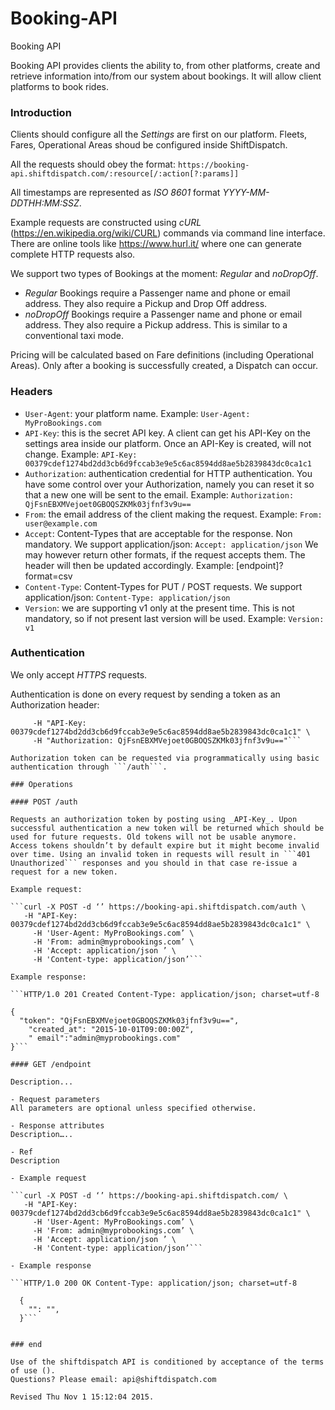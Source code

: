 # Booking-API

Booking API

Booking API provides clients the ability to, from other platforms, create and retrieve information into/from our system about bookings. It will allow client platforms to book rides.

### Introduction

Clients should configure all the _Settings_ are first on our platform. Fleets, Fares, Operational Areas shoud be configured inside ShiftDispatch.

All the requests should obey the format: 
  ```https://booking-api.shiftdispatch.com/:resource[/:action[?:params]]```
 
All timestamps are represented as _ISO 8601_ format _YYYY-MM-DDTHH:MM:SSZ_.

Example requests are constructed using _cURL_ (https://en.wikipedia.org/wiki/CURL) commands via command line interface. There are online tools like https://www.hurl.it/ where one can generate complete HTTP requests also.

We support two types of Bookings at the moment: *Regular* and *noDropOff*.

  - *Regular* Bookings require a Passenger name and phone or email address. They also require a Pickup and Drop Off address.
  - *noDropOff* Bookings require a Passenger name and phone or email address. They also require a Pickup address. This is similar to a conventional taxi mode.

Pricing will be calculated based on Fare definitions (including Operational Areas). Only after a booking is successfully created, a Dispatch can occur. 

### Headers

  - ```User-Agent```: your platform name. Example:
    ```User-Agent: MyProBookings.com```
  - ```API-Key```: this is the secret API key. A client can get his API-Key on the settings area inside our platform. Once an API-Key is created, will not change. Example: 
    ```API-Key: 00379cdef1274bd2dd3cb6d9fccab3e9e5c6ac8594dd8ae5b2839843dc0ca1c1```
  - ```Authorization```: authentication credential for HTTP authentication. You have some control over your Authorization, namely you can reset it so that a new one will be sent to the email. Example: 
    ```Authorization: QjFsnEBXMVejoet0GBOQSZKMk03jfnf3v9u==```
  - ```From```: the email address of the client making the request. Example:
    ```From: user@example.com```
  - ```Accept```: Content-Types that are acceptable for the response. Non mandatory. We support application/json:
    ```Accept: application/json```
    We may however return other formats, if the request accepts them. The header will then be updated accordingly. Example: 
    [endpoint]?format=csv
  - ```Content-Type```: Content-Types for PUT / POST requests. We support application/json:
    ```Content-Type: application/json```
  - ```Version```: we are supporting v1 only at the present time. This is not mandatory, so if not present last version will be used. Example:
    ```Version: v1```

### Authentication

We only accept *HTTPS* requests.

Authentication is done on every request by sending a token as an Authorization header:
  ```curl https://booking-api.shiftdispatch.com \
     -H "API-Key: 00379cdef1274bd2dd3cb6d9fccab3e9e5c6ac8594dd8ae5b2839843dc0ca1c1" \
     -H "Authorization: QjFsnEBXMVejoet0GBOQSZKMk03jfnf3v9u=="```

Authorization token can be requested via programmatically using basic authentication through ```/auth```.

### Operations

#### POST /auth

Requests an authorization token by posting using _API-Key_. Upon successful authentication a new token will be returned which should be used for future requests. Old tokens will not be usable anymore. Access tokens shouldn’t by default expire but it might become invalid over time. Using an invalid token in requests will result in ```401 Unauthorized``` responses and you should in that case re-issue a request for a new token.

Example request:

  ```curl -X POST -d ‘’ https://booking-api.shiftdispatch.com/auth \
     -H "API-Key: 00379cdef1274bd2dd3cb6d9fccab3e9e5c6ac8594dd8ae5b2839843dc0ca1c1" \
     -H 'User-Agent: MyProBookings.com’ \
     -H 'From: admin@myprobookings.com’ \
     -H 'Accept: application/json ’ \
     -H 'Content-type: application/json’```
 
Example response:

  ```HTTP/1.0 201 Created Content-Type: application/json; charset=utf-8  
  {
    "token": "QjFsnEBXMVejoet0GBOQSZKMk03jfnf3v9u==",
    "created_at": "2015-10-01T09:00:00Z",
    " email":"admin@myprobookings.com" 
  }```
 
#### GET /endpoint

Description... 

  - Request parameters
  All parameters are optional unless specified otherwise.

  - Response attributes
  Description…..

  - Ref
  Description

  - Example request

  ```curl -X POST -d ‘’ https://booking-api.shiftdispatch.com/ \
     -H "API-Key: 00379cdef1274bd2dd3cb6d9fccab3e9e5c6ac8594dd8ae5b2839843dc0ca1c1" \
     -H 'User-Agent: MyProBookings.com’ \
     -H 'From: admin@myprobookings.com’ \
     -H 'Accept: application/json ’ \
     -H 'Content-type: application/json’```

  - Example response

  ```HTTP/1.0 200 OK Content-Type: application/json; charset=utf-8 

    {
      "": "",
    }```


### end

Use of the shiftdispatch API is conditioned by acceptance of the terms of use ().
Questions? Please email: api@shiftdispatch.com

Revised Thu Nov 1 15:12:04 2015.
